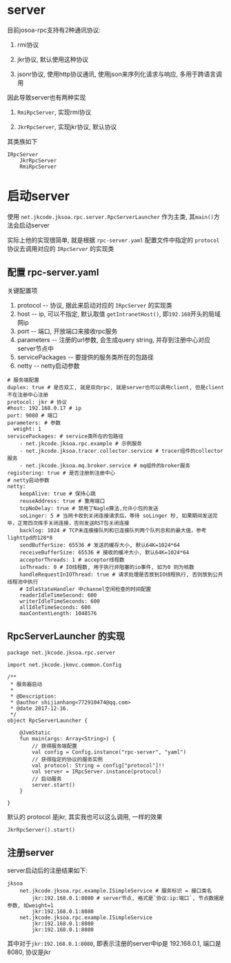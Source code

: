 # server

目前josoa-rpc支持有2种通讯协议:

1. rmi协议

2. jkr协议, 默认使用这种协议

3. jsonr协议, 使用http协议通讯, 使用json来序列化请求与响应, 多用于跨语言调用

因此导致server也有两种实现

1. `RmiRpcServer`, 实现rmi协议

2. `JkrRpcServer`, 实现jkr协议, 默认协议

其类族如下

```
IRpcServer
	JkrRpcServer
	RmiRpcServer
```

# 启动server

使用 `net.jkcode.jksoa.rpc.server.RpcServerLauncher` 作为主类, 其`main()`方法会启动server

实际上他的实现很简单, 就是根据 `rpc-server.yaml` 配置文件中指定的 `protocol` 协议去调用对应的 `IRpcServer` 的实现类

## 配置 rpc-server.yaml

关键配置项

1. protocol -- 协议, 据此来启动对应的 `IRpcServer` 的实现类
2. host -- ip, 可以不指定, 默认取值 `getIntranetHost()`, 即`192.168`开头的局域网ip
3. port -- 端口, 开放端口来接收rpc服务
4. parameters -- 注册的url参数, 会生成query string, 并存到注册中心对应server节点中
5. servicePackages -- 要提供的服务类所在的包路径
6. netty -- netty启动参数

```
# 服务端配置
duplex: true # 是否双工, 就是双向rpc, 就是server也可以调用client, 但是client不在注册中心注册
protocol: jkr # 协议
#host: 192.168.0.17 # ip
port: 9080 # 端口
parameters: # 参数
  weight: 1
servicePackages: # service类所在的包路径
    - net.jkcode.jksoa.rpc.example # 示例服务
    - net.jkcode.jksoa.tracer.collector.service # tracer组件的collector服务
    - net.jkcode.jksoa.mq.broker.service # mq组件的broker服务
registering: true # 是否注册到注册中心
# netty启动参数
netty:
    keepAlive: true # 保持心跳
    reuseAddress: true # 重用端口
    tcpNoDelay: true # 禁用了Nagle算法,允许小包的发送
    soLinger: 5 # 当网卡收到关闭连接请求后，等待 soLinger 秒, 如果期间发送完毕，正常四次挥手关闭连接，否则发送RST包关闭连接
    backlog: 1024 # TCP未连接接队列和已连接队列两个队列总和的最大值，参考lighttpd的128*8
    sendBufferSize: 65536 # 发送的缓存大小, 默认64K=1024*64
    receiveBufferSize: 65536 # 接收的缓冲大小, 默认64K=1024*64
    acceptorThreads: 1 # acceptor线程数
    ioThreads: 0 # IO线程数, 用于执行非阻塞的io事件, 如为0 则为核数
    handleRequestInIOThread: true # 请求处理是否放到IO线程执行, 否则放到公共线程池中执行
    # IdleStateHandler 中channel空闲检查的时间配置
    readerIdleTimeSecond: 600
    writerIdleTimeSeconds: 600
    allIdleTimeSeconds: 600
    maxContentLength: 1048576
```

## RpcServerLauncher 的实现

```
package net.jkcode.jksoa.rpc.server

import net.jkcode.jkmvc.common.Config

/**
 * 服务器启动
 *
 * @Description:
 * @author shijianhang<772910474@qq.com>
 * @date 2017-12-16.
 */
object RpcServerLauncher {

    @JvmStatic
    fun main(args: Array<String>) {
        // 获得服务端配置
        val config = Config.instance("rpc-server", "yaml")
        // 获得指定的协议的服务实例
        val protocol: String = config["protocol"]!!
        val server = IRpcServer.instance(protocol)
        // 启动服务
        server.start()
    }

}
```

默认的 protocol 是jkr, 其实我也可以这么调用, 一样的效果

```
JkrRpcServer().start()
```

## 注册server
server启动后的注册结果如下:

```
jksoa
    net.jkcode.jksoa.rpc.example.ISimpleService # 服务标识 = 接口类名
        jkr:192.168.0.1:8080 # server节点, 格式是`协议:ip:端口`, 节点数据是参数, 如weight=1
        jkr:192.168.0.1:8080
    net.jkcode.jksoa.rpc.example.ISimpleService
        jkr:192.168.0.1:8080
        jkr:192.168.0.1:8080
```

其中对于`jkr:192.168.0.1:8080`, 即表示注册的server中ip是 192.168.0.1, 端口是8080, 协议是jkr